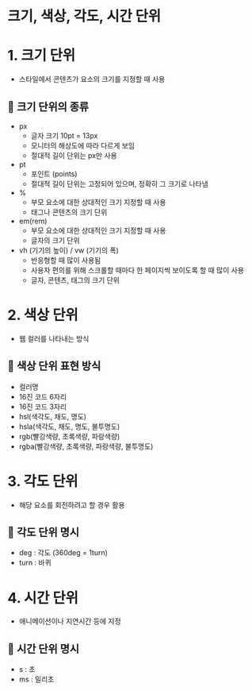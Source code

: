 # 크기, 색상, 각도, 시간 단위

# 1. 크기 단위

- 스타일에서 콘텐츠가 요소의 크기를 지정할 때 사용

## 🥭 크기 단위의 종류

- px
    - 글자 크기 10pt = 13px
    - 모니터의 해상도에 따라 다르게 보임
    - 절대적 길이 단위는 px만 사용
- pt
    - 포인트 (points)
    - 절대적 길이 단위는 고정되어 있으며, 정확히 그 크기로 나타냄
- %
    - 부모 요소에 대한 상대적인 크기 지정할 때 사용
    - 태그나 콘텐츠의 크기 단위
- em(rem)
    - 부모 요소에 대한 상대적인 크기 지정할 때 사용
    - 글자의 크기 단위
- vh (기기의 높이)  /  vw (기기의 폭)
    - 반응형할 때 많이 사용됨
    - 사용자 편의를 위해 스크롤할 때마다 한 페이지씩 보이도록 할 때 많이 사용
    - 글자, 콘텐츠, 태그의 크기 단위

# 2. 색상 단위

- 웹 컬러를 나타내는 방식

## 🥭 색상 단위 표현 방식

- 컬러명
- 16진 코드 6자리
- 16진 코드 3자리
- hsl(색각도, 채도, 명도)
- hsla(색각도, 채도, 명도, 불투명도)
- rgb(빨강색량, 초록색량, 파랑색량)
- rgba(빨강색량, 초록색량, 파랑색량, 불투명도)

# 3. 각도 단위

- 해당 요소를 회전하려고 할 경우 활용

## 🥭 각도 단위 명시

- deg : 각도 (360deg = 1turn)
- turn : 바퀴

# 4. 시간 단위

- 애니메이션이나 지연시간 등에 지정

## 🥭 시간 단위 명시

- s : 초
- ms : 밀리초